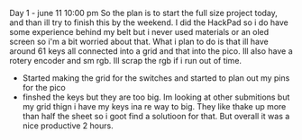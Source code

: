 Day 1 - june 11 10:00 pm
So the plan is to start the full size project today, and than ill try to finish this by the weekend. I did the HackPad so i do have some experience behind my belt but i never used materials or an oled screen so i'm a bit worried about that. What i plan to do is that ill have around 61 keys all connected into a grid and that into the pico. Ill also have a rotery encoder and sm rgb. Ill scrap the rgb if i run out of time.
- Started making the grid for the switches and started to plan out my pins for the pico
- finshed the keys but they are too big. Im looking at other submitions but my grid thign i have my keys ina re way to big. They like thake up more than half the sheet so i goot find a solutioon for that. But overall it was a nice productive 2 hours. 
